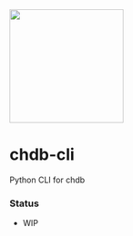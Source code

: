 <img src="https://github.com/chdb-io/chdb/raw/main/docs/_static/snake-chdb.png" width=200>

# chdb-cli
Python CLI for chdb


### Status

- WIP
